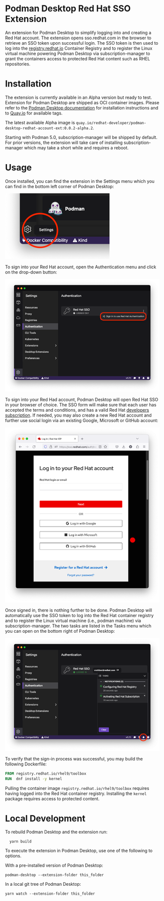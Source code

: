 # Podman Desktop Red Hat SSO Extension

An extension for Podman Desktop to simplify logging into and creating a Red Hat account.  The extension opens sso.redhat.com in the browser to retrieve an SSO token upon successful login.  The SSO token is then used to log into the [registry.redhat.io](https://catalog.redhat.com/) Container Registry and to register the Linux virtual machine powering Podman Desktop via subscription-manager to grant the containers access to protected Red Hat content such as RHEL repositories.

# Installation

The extension is currently available in an Alpha version but ready to test.  Extension for Podman Desktop are shipped as OCI container images.  Please refer to the [Podman Desktop documentation](https://podman-desktop.io/docs/extensions/install) for installation instructions and to [Quay.io](https://quay.io/repository/redhat-developer/podman-desktop-redhat-account-ext?tab=tags) for available tags.

The latest available Alpha image is `quay.io/redhat-developer/podman-desktop-redhat-account-ext:0.0.2-alpha.2`.

Starting with Podman 5.0, subscription-manager will be shipped by default.  For prior versions, the extension will take care of installing subscription-manager which may take a short while and requires a reboot.

# Usage

Once installed, you can find the extension in the Settings menu which you can find in the bottom left corner of Podman Desktop:

![image](https://raw.githubusercontent.com/redhat-developer/podman-desktop-redhat-account-ext/main/screenshots/settings.png)

To sign into your Red Hat account, open the Authentication menu and click on the drop-down button:

![image](https://raw.githubusercontent.com/redhat-developer/podman-desktop-redhat-account-ext/main/screenshots/authentication-menu.png)

To sign into your Red Had account, Podman Desktop will open Red Hat SSO in your browser of choice.  The SSO form will make sure that each user has accepted the terms and conditions, and has a valid Red Hat [developers subscription](https://developers.redhat.com/about?source=sso). If needed, you may also create a new Red Hat account and further use social login via an existing Google, Microsoft or GitHub account:

![image](https://raw.githubusercontent.com/redhat-developer/podman-desktop-redhat-account-ext/main/screenshots/sso.png)

Once signed in, there is nothing further to be done. Podman Desktop will automatically use the SSO token to log into the Red Hat container registry and to register the Linux virtual machine (i.e., podman machine) via subscription-manager. The two tasks are listed in the Tasks menu which you can open on the bottom right of Podman Desktop:

![image](https://raw.githubusercontent.com/redhat-developer/podman-desktop-redhat-account-ext/main/screenshots/tasks.png)

To verify that the sign-in process was successful, you may build the following Dockerfile:
```Dockerfile
FROM registry.redhat.io/rhel9/toolbox
RUN  dnf install -y kernel
````

Pulling the container image `registry.redhat.io/rhel9/toolbox` requires having logged into the Red Hat container registry.  Installing the `kernel` package requires access to protected content.

# Local Development

To rebuild Podman Desktop and the extension run:

```shell
  yarn build
```

To execute the extension in Podman Desktop, use one of the following to options.

With a pre-installed version of Podman Desktop:
```shell
podman-desktop --extension-folder this_folder
```

In a local git tree of Podman Desktop:
```shell
yarn watch --extension-folder this_folder
```
